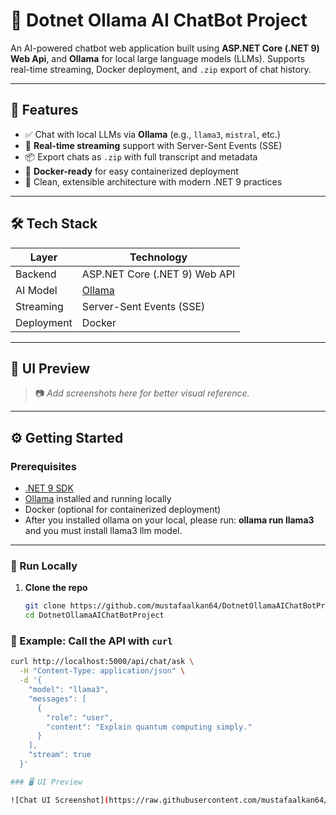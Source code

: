 # 🧠 Dotnet Ollama AI ChatBot Project

An AI-powered chatbot web application built using **ASP.NET Core (.NET 9) Web Api**, and **Ollama** for local large language models (LLMs). Supports real-time streaming, Docker deployment, and `.zip` export of chat history.

---

## 🚀 Features

- ✅ Chat with local LLMs via **Ollama** (e.g., `llama3`, `mistral`, etc.)
- 🔁 **Real-time streaming** support with Server-Sent Events (SSE)
- 📦 Export chats as `.zip` with full transcript and metadata
- 🐳 **Docker-ready** for easy containerized deployment
- 📜 Clean, extensible architecture with modern .NET 9 practices

---

## 🛠️ Tech Stack

| Layer         | Technology                            |
|---------------|----------------------------------------|
| Backend       | ASP.NET Core (.NET 9) Web API          |
| AI Model      | [Ollama](https://ollama.com)           |
| Streaming     | Server-Sent Events (SSE)               |
| Deployment    | Docker                                 |

---

## 📸 UI Preview

> 📷 _Add screenshots here for better visual reference._

---

## ⚙️ Getting Started

### Prerequisites

- [.NET 9 SDK](https://dotnet.microsoft.com/download/dotnet/9.0)
- [Ollama](https://ollama.com) installed and running locally
- Docker (optional for containerized deployment)
- After you installed ollama on your local, please run: **ollama run llama3** and you must install llama3 llm model.

---

### 🔧 Run Locally

1. **Clone the repo**
   ```bash
   git clone https://github.com/mustafaalkan64/DotnetOllamaAIChatBotProject.git
   cd DotnetOllamaAIChatBotProject

### 📡 Example: Call the API with `curl`

```bash
curl http://localhost:5000/api/chat/ask \
  -H "Content-Type: application/json" \
  -d '{
    "model": "llama3",
    "messages": [
      {
        "role": "user",
        "content": "Explain quantum computing simply."
      }
    ],
    "stream": true
  }'

### 🖥️ UI Preview

![Chat UI Screenshot](https://raw.githubusercontent.com/mustafaalkan64/DotnetOllamaAIChatBotProject/master/Ekran%20g%C3%B6r%C3%BCnt%C3%BCs%C3%BC%202025-05-19%20000631.png)
